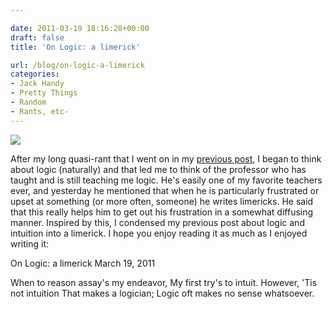 ```yaml
---

date: 2011-03-19 18:16:28+00:00
draft: false
title: 'On Logic: a limerick'

url: /blog/on-logic-a-limerick
categories:
- Jack Handy
- Pretty Things
- Random
- Rants, etc-
---
```


![](http://static1.squarespace.com/static/5b29b282b27e39d3891a137e/5b29d50ac07b083624e43ad2/5b29d50bc07b083624e43b03/1529468459419/pexels-photo-286746-e1498099060656.jpeg)

  



After my long quasi-rant that I went on in my [previous post](http://bretwardjames.com/logic-vs-intuition-the-fatal-confusion/), I began to think about logic (naturally) and that led me to think of the professor who has taught and is still teaching me logic. He's easily one of my favorite teachers ever, and yesterday he mentioned that when he is particularly frustrated or upset at something (or more often, someone) he writes limericks. He said that this really helps him to get out his frustration in a somewhat diffusing manner. Inspired by this, I condensed my previous post about logic and intuition into a limerick. I hope you enjoy reading it as much as I enjoyed writing it:




On Logic: a limerick
March 19, 2011




When to reason assay's my endeavor,
My first try's to intuit. However,
'Tis not intuition
That makes a logician;
Logic oft makes no sense whatsoever.
